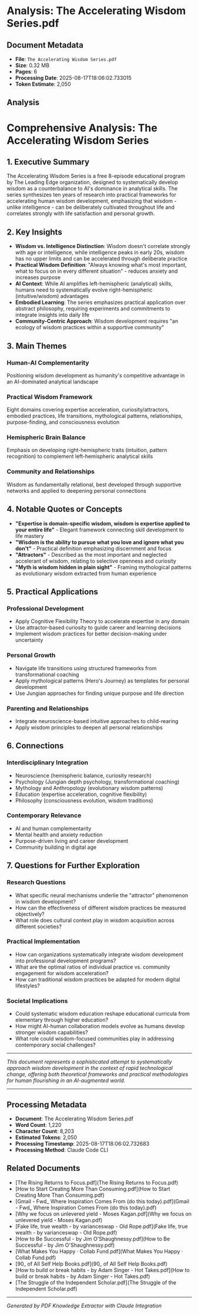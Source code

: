 # Analysis: The Accelerating Wisdom Series.pdf

## Document Metadata
- **File**: `The Accelerating Wisdom Series.pdf`
- **Size**: 0.32 MB
- **Pages**: 6
- **Processing Date**: 2025-08-17T18:06:02.733015
- **Token Estimate**: 2,050

## Analysis

# Comprehensive Analysis: The Accelerating Wisdom Series

## 1. Executive Summary

The Accelerating Wisdom Series is a free 8-episode educational program by The Leading Edge organization, designed to systematically develop wisdom as a counterbalance to AI's dominance in analytical skills. The series synthesizes ten years of research into practical frameworks for accelerating human wisdom development, emphasizing that wisdom - unlike intelligence - can be deliberately cultivated throughout life and correlates strongly with life satisfaction and personal growth.

## 2. Key Insights

- **Wisdom vs. Intelligence Distinction**: Wisdom doesn't correlate strongly with age or intelligence, while intelligence peaks in early 20s, wisdom has no upper limits and can be accelerated through deliberate practice
- **Practical Wisdom Definition**: "Always knowing what's most important, what to focus on in every different situation" - reduces anxiety and increases purpose
- **AI Context**: While AI amplifies left-hemispheric (analytical) skills, humans need to systematically evolve right-hemispheric (intuitive/wisdom) advantages
- **Embodied Learning**: The series emphasizes practical application over abstract philosophy, requiring experiments and commitments to integrate insights into daily life
- **Community-Centric Approach**: Wisdom development requires "an ecology of wisdom practices within a supportive community"

## 3. Main Themes

### **Human-AI Complementarity**
Positioning wisdom development as humanity's competitive advantage in an AI-dominated analytical landscape

### **Practical Wisdom Framework**
Eight domains covering expertise acceleration, curiosity/attractors, embodied practices, life transitions, mythological patterns, relationships, purpose-finding, and consciousness evolution

### **Hemispheric Brain Balance**
Emphasis on developing right-hemispheric traits (intuition, pattern recognition) to complement left-hemispheric analytical skills

### **Community and Relationships**
Wisdom as fundamentally relational, best developed through supportive networks and applied to deepening personal connections

## 4. Notable Quotes or Concepts

- **"Expertise is domain-specific wisdom, wisdom is expertise applied to your entire life"** - Elegant framework connecting skill development to life mastery
- **"Wisdom is the ability to pursue what you love and ignore what you don't"** - Practical definition emphasizing discernment and focus
- **"Attractors"** - Described as the most important and neglected accelerant of wisdom, relating to selective openness and curiosity
- **"Myth is wisdom hidden in plain sight"** - Framing mythological patterns as evolutionary wisdom extracted from human experience

## 5. Practical Applications

### **Professional Development**
- Apply Cognitive Flexibility Theory to accelerate expertise in any domain
- Use attractor-based curiosity to guide career and learning decisions
- Implement wisdom practices for better decision-making under uncertainty

### **Personal Growth**
- Navigate life transitions using structured frameworks from transformational coaching
- Apply mythological patterns (Hero's Journey) as templates for personal development
- Use Jungian approaches for finding unique purpose and life direction

### **Parenting and Relationships**
- Integrate neuroscience-based intuitive approaches to child-rearing
- Apply wisdom principles to deepen all personal relationships

## 6. Connections

### **Interdisciplinary Integration**
- Neuroscience (hemispheric balance, curiosity research)
- Psychology (Jungian depth psychology, transformational coaching)
- Mythology and Anthropology (evolutionary wisdom patterns)
- Education (expertise acceleration, cognitive flexibility)
- Philosophy (consciousness evolution, wisdom traditions)

### **Contemporary Relevance**
- AI and human complementarity
- Mental health and anxiety reduction
- Purpose-driven living and career development
- Community building in digital age

## 7. Questions for Further Exploration

### **Research Questions**
- What specific neural mechanisms underlie the "attractor" phenomenon in wisdom development?
- How can the effectiveness of different wisdom practices be measured objectively?
- What role does cultural context play in wisdom acquisition across different societies?

### **Practical Implementation**
- How can organizations systematically integrate wisdom development into professional development programs?
- What are the optimal ratios of individual practice vs. community engagement for wisdom acceleration?
- How can traditional wisdom practices be adapted for modern digital lifestyles?

### **Societal Implications**
- Could systematic wisdom education reshape educational curricula from elementary through higher education?
- How might AI-human collaboration models evolve as humans develop stronger wisdom capabilities?
- What role could wisdom-focused communities play in addressing contemporary social challenges?

---

*This document represents a sophisticated attempt to systematically approach wisdom development in the context of rapid technological change, offering both theoretical frameworks and practical methodologies for human flourishing in an AI-augmented world.*

---

## Processing Metadata
- **Document**: The Accelerating Wisdom Series.pdf
- **Word Count**: 1,220
- **Character Count**: 8,203
- **Estimated Tokens**: 2,050
- **Processing Timestamp**: 2025-08-17T18:06:02.732683
- **Processing Method**: Claude Code CLI

## Related Documents

- [The Rising Returns to Focus.pdf](The Rising Returns to Focus.pdf)
- [How to Start Creating More Than Consuming.pdf](How to Start Creating More Than Consuming.pdf)
- [Gmail - Fwd_ Where Inspiration Comes From (do this today).pdf](Gmail - Fwd_ Where Inspiration Comes From (do this today).pdf)
- [Why we focus on unlevered yield - Moses Kagan.pdf](Why we focus on unlevered yield - Moses Kagan.pdf)
- [Fake life, true wealth - by varianceswap - Old Rope.pdf](Fake life, true wealth - by varianceswap - Old Rope.pdf)
- [How to Be Successful - by Jim O'Shaughnessy.pdf](How to Be Successful - by Jim O'Shaughnessy.pdf)
- [What Makes You Happy · Collab Fund.pdf](What Makes You Happy · Collab Fund.pdf)
- [90_ of All Self Help Books.pdf](90_ of All Self Help Books.pdf)
- [How to build or break habits - by Adam Singer - Hot Takes.pdf](How to build or break habits - by Adam Singer - Hot Takes.pdf)
- [The Struggle of the Independent Scholar.pdf](The Struggle of the Independent Scholar.pdf)

---
*Generated by PDF Knowledge Extractor with Claude Integration*
